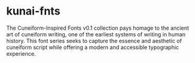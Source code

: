 # kunai-fnts

The Cuneiform-Inspired Fonts v0.1 collection pays homage to the ancient art of cuneiform writing, one of the earliest systems of writing in human history. This font series seeks to capture the essence and aesthetic of cuneiform script while offering a modern and accessible typographic experience.
